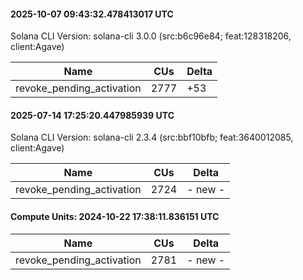 #### 2025-10-07 09:43:32.478413017 UTC

Solana CLI Version: solana-cli 3.0.0 (src:b6c96e84; feat:128318206, client:Agave)

| Name | CUs | Delta |
|------|------|-------|
| revoke_pending_activation | 2777 | +53 |

#### 2025-07-14 17:25:20.447985939 UTC

Solana CLI Version: solana-cli 2.3.4 (src:bbf10bfb; feat:3640012085, client:Agave)

| Name | CUs | Delta |
|------|------|-------|
| revoke_pending_activation | 2724 | - new - |

#### Compute Units: 2024-10-22 17:38:11.836151 UTC

| Name | CUs | Delta |
|------|------|-------|
| revoke_pending_activation | 2781 | - new - |

